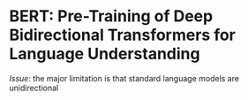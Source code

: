 # BERT: Pre-Training of Deep Bidirectional Transformers for Language Understanding

*Issue*: the major limitation is that standard language models are unidirectional
<!--stackedit_data:
eyJoaXN0b3J5IjpbMTAyMDI3NjUyXX0=
-->